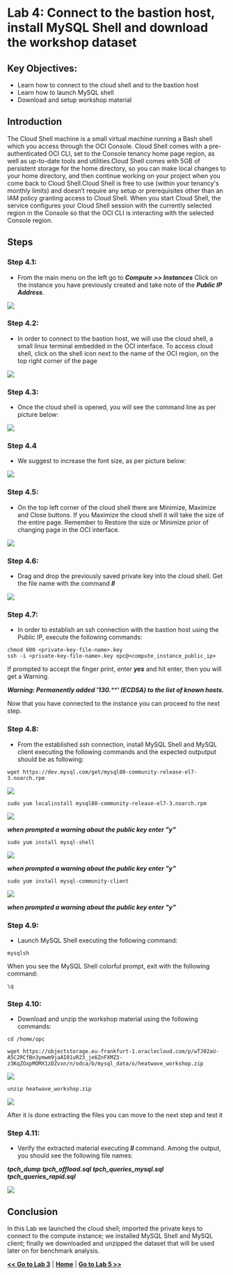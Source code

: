 # Lab 4: Connect to the bastion host, install MySQL Shell and download the workshop dataset

## Key Objectives:
- Learn how to connect to the cloud shell and to the bastion host 
- Learn how to launch MySQL shell
- Download and setup workshop material
  
## Introduction

The Cloud Shell machine is a small virtual machine running a Bash shell which you access through the OCI Console. Cloud Shell comes with a pre-authenticated OCI CLI, set to the Console tenancy home page region, as well as up-to-date tools and utilities.Cloud Shell comes with 5GB of persistent storage for the home directory, so you can make local changes to your home directory, and then continue working on your project when you come back to Cloud Shell.Cloud Shell is free to use (within your tenancy's monthly limits) and doesn’t require any setup or prerequisites other than an IAM policy granting access to Cloud Shell. When you start Cloud Shell, the service configures your Cloud Shell session with the currently selected region in the Console so that the OCI CLI is interacting with the selected Console region.


## Steps

### **Step 4.1:**
- From the main menu on the left go to _**Compute >> Instances**_
 Click on the instance you have previously created and take note of the _**Public IP Address**_.

![](./images/HW16_ci4.png)

### **Step 4.2:**
- In order to connect to the bastion host, we will use the cloud shell, a small linux terminal embedded in the OCI interface.
To access cloud shell, click on the shell icon next to the name of the OCI region, on the top right corner of the page

![](./images/cloud-shell-1.png)

### **Step 4.3:**
- Once the cloud shell is opened, you will see the command line as per picture below:
  
![](./images/cloud-shell-2.png)

### **Step 4.4**
- We suggest to increase the font size, as per picture below:
  
![](./images/cloud-shell-3.png)

### **Step 4.5:**
- On the top left corner of the cloud shell there are Minimize, Maximize and Close buttons. If you Maximize the cloud shell it will take the size of the entire page. Remember to Restore the size or Minimize prior of changing page in the OCI interface.

![](./images/cloud-shell-4.png)

### **Step 4.6:**
- Drag and drop the previously saved private key into the cloud shell. Get the file name with the command _**ll**_ 
  
![](./images/cloud-shell-5.png)

### **Step 4.7:**
- In order to establish an ssh connection with the bastion host using the Public IP, execute the following commands:
```
chmod 600 <private-key-file-name>.key
ssh -i <private-key-file-name>.key opc@<compute_instance_public_ip>
```

If prompted to accept the finger print, enter _**yes**_ and hit enter, then you will get a Warning.

_**Warning: Permanently added '130.******' (ECDSA) to the list of known hosts.**_

Now that you have connected to the instance you can proceed to the next step.

### **Step 4.8:**
- From the established ssh connection, install MySQL Shell and MySQL client executing the following commands and the expected outputput should be as following:
  
```
wget https://dev.mysql.com/get/mysql80-community-release-el7-3.noarch.rpm

```
![](./images/cloud-shell-6.png)
```
sudo yum localinstall mysql80-community-release-el7-3.noarch.rpm
```
![](./images/cloud-shell-7.png)

_**when prompted a warning about the public key enter "y"**_

```
sudo yum install mysql-shell  
```
![](./images/cloud-shell-8.png)

_**when prompted a warning about the public key enter "y"**_

```
sudo yum install mysql-community-client
```

![](./images/cloud-shell-9.png)

_**when prompted a warning about the public key enter "y"**_


### **Step 4.9:**
- Launch MySQL Shell executing the following command:
```
mysqlsh
```
When you see the MySQL Shell colorful prompt, exit with the following command:
```
\q
```

### **Step 4.10:**
- Download and unzip the workshop material using the following commands:
```
cd /home/opc
```
```
wget https://objectstorage.eu-frankfurt-1.oraclecloud.com/p/wTJ02aU-A5C2RCfBn3ymwm9jaAI01uR23_je6ZnFXMZ3-z3KqZOxpMOMX1zDZvxn/n/odca/b/mysql_data/o/heatwave_workshop.zip
```

![](./images/cloud-shell-10.png)

```
unzip heatwave_workshop.zip
```

![](./images/cloud-shell-11.png)


After it is done extracting the files you can move to the next step and test it

### **Step 4.11:**
- Verify the extracted material executing _**ll**_ command.
Among the output, you should see the following file names:

_**tpch_dump**_
_**tpch_offload.sql**_
_**tpch_queries_mysql.sql**_
_**tpch_queries_rapid.sql**_

![](./images/cloud-shell-12.png)


## Conclusion

In this Lab we launched the cloud shell; imported the private keys to connect to the compute instance; we installed MySQL Shell and MySQL client; finally we downloaded and unzipped the dataset that will be used later on for benchmark analysis.

**[<< Go to Lab 3](/Lab3/README.md)** | **[Home](../README.md)** | **[Go to Lab 5 >>](/Lab5/README.md)**
